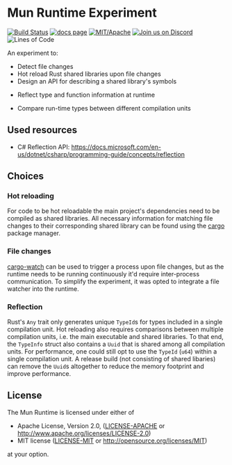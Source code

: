 # Mun Runtime Experiment

[![Build Status][s1]][ci] [![docs page][docs-badge]][docs] [![MIT/Apache][licence-badge]][li]
[![Join us on Discord][s4]][di] ![Lines of Code][s6]

[s1]: https://travis-ci.org/mun-lang/mun.svg?branch=master
[docs-badge]: https://img.shields.io/badge/docs-website-blue.svg
[docs]: https://docs.mun-lang.org/
[licence-badge]: https://img.shields.io/badge/license-MIT%2FApache-blue.svg
[s4]: https://img.shields.io/discord/602227728480993281.svg?logo=discord
[s6]: https://tokei.rs/b1/github/mun-lang/mun?category=code
[ci]: https://travis-ci.org/mun-lang/mun
[li]: COPYRIGHT
[di]: https://discord.gg/SfvvcCU

An experiment to:

* Detect file changes
* Hot reload Rust shared libraries upon file changes
* Design an API for describing a shared library's symbols
- Reflect type and function information at runtime
* Compare run-time types between different compilation units

## Used resources

- C# Reflection API: https://docs.microsoft.com/en-us/dotnet/csharp/programming-guide/concepts/reflection

## Choices

### Hot reloading

For code to be hot reloadable the main project's dependencies need to be compiled as shared
libraries. All necessary information for matching file changes to their corresponding shared
library can be found using the [cargo](https://github.com/rust-lang/cargo) package manager.

### File changes

[cargo-watch](https://github.com/passcod/cargo-watch) can be used to trigger a process upon file
changes, but as the runtime needs to be running continuously it'd require inter-process
communication. To simplify the experiment, it was opted to integrate a file watcher into the
runtime.

### Reflection

Rust's `Any` trait only generates unique `TypeId`s for types included in a single compilation unit.
Hot reloading also requires comparisons between multiple compilation units, i.e. the main
executable and shared libraries. To that end, the `TypeInfo` struct also contains a `Uuid` that is
shared among all compilation units. For performance, one could still opt to use the `TypeId` (`u64`)
within a single compilation unit. A release build (not consisting of shared libaries) can remove
the `Uuid`s altogether to reduce the memory footprint and improve performance.

## License

The Mun Runtime is licensed under either of

 * Apache License, Version 2.0, ([LICENSE-APACHE](LICENSE-APACHE) or http://www.apache.org/licenses/LICENSE-2.0)
 * MIT license ([LICENSE-MIT](LICENSE-MIT) or http://opensource.org/licenses/MIT)
 
 at your option.
